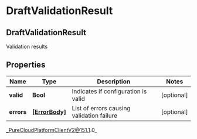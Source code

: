 # DraftValidationResult

## DraftValidationResult
Validation results

## Properties

|Name | Type | Description | Notes|
|------------ | ------------- | ------------- | -------------|
| **valid** | **Bool** | Indicates if configuration is valid | [optional] |
| **errors** | [**[ErrorBody]**](ErrorBody) | List of errors causing validation failure | [optional] |



_PureCloudPlatformClientV2@151.1.0_
